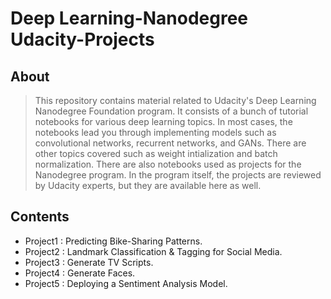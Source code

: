 # Deep Learning-Nanodegree Udacity-Projects
## About
> This repository contains material related to Udacity's Deep Learning Nanodegree Foundation program. It consists of a bunch of tutorial notebooks for various deep learning topics. In most cases, the notebooks lead you through implementing models such as convolutional networks, recurrent networks, and GANs. There are other topics covered such as weight intialization and batch normalization.
> There are also notebooks used as projects for the Nanodegree program. In the program itself, the projects are reviewed by Udacity experts, but they are available here as well.

## Contents
- Project1 : Predicting Bike-Sharing Patterns.
- Project2 : Landmark Classification & Tagging for Social Media.
- Project3 : Generate TV Scripts.
- Project4 : Generate Faces.
- Project5 : Deploying a Sentiment Analysis Model.
